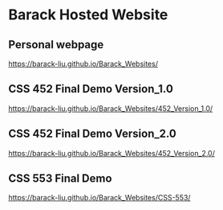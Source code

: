 # Barack Hosted Website

## Personal webpage

https://barack-liu.github.io/Barack_Websites/

## CSS 452 Final Demo Version_1.0

https://barack-liu.github.io/Barack_Websites/452_Version_1.0/

## CSS 452 Final Demo Version_2.0

https://barack-liu.github.io/Barack_Websites/452_Version_2.0/

## CSS 553 Final Demo
https://barack-liu.github.io/Barack_Websites/CSS-553/
